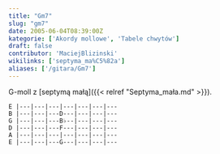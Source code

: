 ```yaml
---
title: "Gm7"
slug: "gm7"
date: 2005-06-04T08:39:00Z
kategorie: ['Akordy mollowe', 'Tabele chwytów']
draft: false
contributor: 'MaciejBlizinski'
wikilinks: ['septyma_ma%C5%82a']
aliases: ['/gitara/Gm7']
---
```

G-moll z [septymą małą]({{< relref "Septyma_mała.md" >}}).

    E |---|---|---|---|---|---|---
    B |---|---|---D---|---|---|---
    G |---|---|---B♭--|---|---|---
    D |---|---|---F---|---|---|---
    A |---|---|---|---|---|---|---
    E |---|---|---G---|---|---|---


